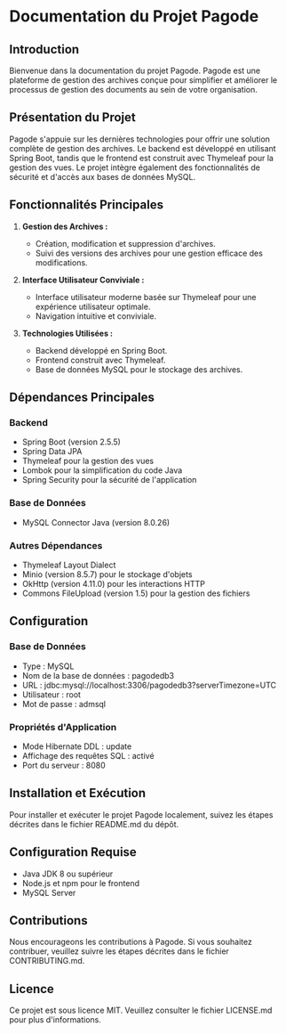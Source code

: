 # Documentation du Projet Pagode

## Introduction

Bienvenue dans la documentation du projet Pagode. Pagode est une plateforme de gestion des archives conçue pour simplifier et améliorer le processus de gestion des documents au sein de votre organisation.

## Présentation du Projet

Pagode s'appuie sur les dernières technologies pour offrir une solution complète de gestion des archives. Le backend est développé en utilisant Spring Boot, tandis que le frontend est construit avec Thymeleaf pour la gestion des vues. Le projet intègre également des fonctionnalités de sécurité et d'accès aux bases de données MySQL.

## Fonctionnalités Principales

1. **Gestion des Archives :**
   - Création, modification et suppression d'archives.
   - Suivi des versions des archives pour une gestion efficace des modifications.

2. **Interface Utilisateur Conviviale :**
   - Interface utilisateur moderne basée sur Thymeleaf pour une expérience utilisateur optimale.
   - Navigation intuitive et conviviale.

3. **Technologies Utilisées :**
   - Backend développé en Spring Boot.
   - Frontend construit avec Thymeleaf.
   - Base de données MySQL pour le stockage des archives.

## Dépendances Principales

### Backend

- Spring Boot (version 2.5.5)
- Spring Data JPA
- Thymeleaf pour la gestion des vues
- Lombok pour la simplification du code Java
- Spring Security pour la sécurité de l'application

### Base de Données

- MySQL Connector Java (version 8.0.26)

### Autres Dépendances

- Thymeleaf Layout Dialect
- Minio (version 8.5.7) pour le stockage d'objets
- OkHttp (version 4.11.0) pour les interactions HTTP
- Commons FileUpload (version 1.5) pour la gestion des fichiers

## Configuration

### Base de Données

- Type : MySQL
- Nom de la base de données : pagodedb3
- URL : jdbc:mysql://localhost:3306/pagodedb3?serverTimezone=UTC
- Utilisateur : root
- Mot de passe : admsql

### Propriétés d'Application

- Mode Hibernate DDL : update
- Affichage des requêtes SQL : activé
- Port du serveur : 8080

## Installation et Exécution

Pour installer et exécuter le projet Pagode localement, suivez les étapes décrites dans le fichier README.md du dépôt.

## Configuration Requise

- Java JDK 8 ou supérieur
- Node.js et npm pour le frontend
- MySQL Server

## Contributions

Nous encourageons les contributions à Pagode. Si vous souhaitez contribuer, veuillez suivre les étapes décrites dans le fichier CONTRIBUTING.md.

## Licence

Ce projet est sous licence MIT. Veuillez consulter le fichier LICENSE.md pour plus d'informations.
